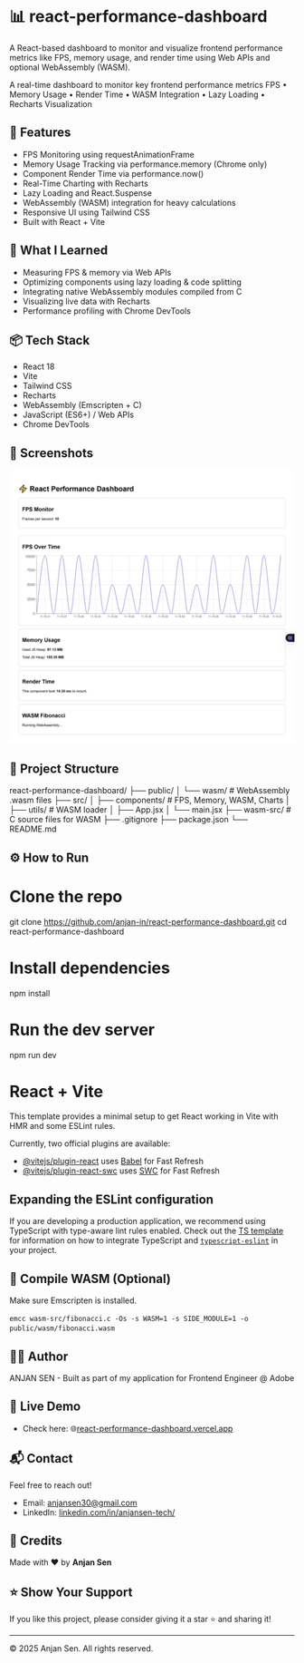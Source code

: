 # 📊 react-performance-dashboard

A React-based dashboard to monitor and visualize frontend performance metrics like FPS, memory usage, and render time using Web APIs and optional WebAssembly (WASM).

A real-time dashboard to monitor key frontend performance metrics
FPS • Memory Usage • Render Time • WASM Integration • Lazy Loading • Recharts Visualization

## 🎯 Features

- FPS Monitoring using requestAnimationFrame
- Memory Usage Tracking via performance.memory (Chrome only)
- Component Render Time via performance.now()
- Real-Time Charting with Recharts
- Lazy Loading and React.Suspense
- WebAssembly (WASM) integration for heavy calculations
- Responsive UI using Tailwind CSS
- Built with React + Vite

## 🧠 What I Learned

- Measuring FPS & memory via Web APIs
- Optimizing components using lazy loading & code splitting
- Integrating native WebAssembly modules compiled from C
- Visualizing live data with Recharts
- Performance profiling with Chrome DevTools


## 📦 Tech Stack

- React 18
- Vite
- Tailwind CSS
- Recharts
- WebAssembly (Emscripten + C)
- JavaScript (ES6+) / Web APIs
- Chrome DevTools


## 📸 Screenshots

![Dashboard Preview](./src/assets/dashboard.png)

## 📁 Project Structure

react-performance-dashboard/
├── public/
│   └── wasm/              # WebAssembly .wasm files
├── src/
│   ├── components/        # FPS, Memory, WASM, Charts
│   ├── utils/             # WASM loader
│   ├── App.jsx
│   └── main.jsx
├── wasm-src/              # C source files for WASM
├── .gitignore
├── package.json
└── README.md


## ⚙️ How to Run

# Clone the repo
git clone https://github.com/anjan-in/react-performance-dashboard.git
cd react-performance-dashboard

# Install dependencies
npm install

# Run the dev server
npm run dev


# React + Vite

This template provides a minimal setup to get React working in Vite with HMR and some ESLint rules.

Currently, two official plugins are available:

- [@vitejs/plugin-react](https://github.com/vitejs/vite-plugin-react/blob/main/packages/plugin-react) uses [Babel](https://babeljs.io/) for Fast Refresh
- [@vitejs/plugin-react-swc](https://github.com/vitejs/vite-plugin-react/blob/main/packages/plugin-react-swc) uses [SWC](https://swc.rs/) for Fast Refresh

## Expanding the ESLint configuration

If you are developing a production application, we recommend using TypeScript with type-aware lint rules enabled. Check out the [TS template](https://github.com/vitejs/vite/tree/main/packages/create-vite/template-react-ts) for information on how to integrate TypeScript and [`typescript-eslint`](https://typescript-eslint.io) in your project.


## 🧪 Compile WASM (Optional)

Make sure Emscripten is installed.

`emcc wasm-src/fibonacci.c -Os -s WASM=1 -s SIDE_MODULE=1 -o public/wasm/fibonacci.wasm`

## 👨‍💻 Author
ANJAN SEN - 
Built as part of my application for Frontend Engineer @ Adobe

## 🚀 Live Demo
- Check here: 🌐[react-performance-dashboard.vercel.app](https://react-performance-dashboard.vercel.app/)


## 📬 Contact
Feel free to reach out!
- Email: anjansen30@gmail.com
- LinkedIn: [linkedin.com/in/anjansen-tech/](https://www.linkedin.com/in/anjansen-tech/)

## 🧡 Credits
Made with ❤️ by **Anjan Sen**

## ⭐ Show Your Support
If you like this project, please consider giving it a star ⭐ and sharing it!

---
© 2025 Anjan Sen. All rights reserved.